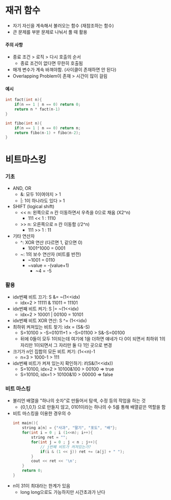 # 재귀 함수
- 자기 자신을 계속해서 불러오는 함수 (재참조하는 함수)
- 큰 문제를 부분 문제로 나눠서 풀 때 활용

#### 주의 사항
- 종료 조건 > 로직 > 다시 호출의 순서
    - 종료 조건이 없다면 무한히 호출됨
- 매개 변수가 계속 바껴야함. (사이클이 존재하면 안 된다)
- Overlapping Problem이 존재 > 시간이 많이 걸림

#### 예시

```cpp
int fact(int n){
    if(n == 1 | n == 0) return 0;
    return n * fact(n-1)
}

int fibo(int n){
    if(n == 1 | n == 0) return n;
    return fibo(n-1) + fibo(n-2);
}
```

# 비트마스킹

### 기초
- AND, OR
    - &: 모두 1이여야지 > 1
    - |: 1이 하나라도 있다 > 1
- SHIFT (logical shift)
    - << n: 왼쪽으로 n 칸 이동하면서 우측을 0으로 채움 (X2^n)
        - 111 << 1 : 1110
    - \>> n: 오른쪽으로 n 칸 이동함 (/2^n)
        - 111 >> 1 : 11
- 기타 연산자
    - ^: XOR 연산 (다르면 1, 같으면 0)
        - 1001^1000 = 0001
    - ~: 1의 보수 연산자 (비트를 반전)
        - ~1001 = 0110
        - ~value = -(value+1)
            - ~4 = -5


### 활용
- idx번째 비트 끄기: S &= ~(1<<idx)
    - idx=2 > 11111 & 11011 = 11101
- idx번째 비트 켜기: S |= ~(1<<idx)
    - idx=2 > 10001 | 00100 = 10101
- idx번째 비트 XOR 연산: S ^= (1<<idx) 
- 최하위 켜져있는 비트 찾기: idx = (S&-S)
    - S=10100 > -S=01011+1 > -S=01100 > S&-S=00100
    - 뒤에 0들이 모두 1이되는데 여기에 1을 더하면 얘네가 다 0이 되면서 최하위 1의 자리만 1이되면서 그 자리만 둘 다 1인 곳으로 변경
- 크기가 n인 집합의 모든 비트 켜기: (1<<n)-1
    - n=3 > 1000-1 > 111
- idx번째 비트가 켜져 있는지 확인하기: if(S&(1<<idx))
    - S=10100, idx=2 > 10100&100 > 00100 => true
    - S=10100, idx=1 > 10100&10 > 00000 => false

### 비트 마스킹
- 불리언 배열을 "하나의 숫자"로 만들어서 탐색, 수정 등의 작업을 하는 것
    - {0,1,0,1} 으로 만들지 않고, 0101이라는 하나의 수 5를 통해 배열같은 역할을 함
- 비트 마스킹을 이용한 경우의 수
    ```cpp
    int main(){
        string a[n] = {"사과", "딸기", "포도", "배"};
        for(int i = 0 ; i (1<<n); i++){
            string ret = "";
            for(int j = 0 ; j < n ; j++){
                // j번째 비트가 켜져있는가?
                if(i & (1 << j)) ret += (a[j] + " ");
            }
            cout << ret << '\n';
        }
        return 0;
    }
    ```
- n이 31이 최대라는 한계가 있음 
    - long long으로도 가능하지만 시간초과가 난다